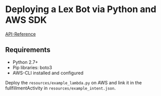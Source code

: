 # Deploying a Lex Bot via Python and AWS SDK

[API-Reference](https://boto3.amazonaws.com/v1/documentation/<q/latest/reference/services/lex-models.html)
## Requirements 

* Python 2.7+
* Pip libraries: boto3
* AWS-CLI installed and configured 

Deploy the `resources/example_lambda.py` on AWS and link it in the fullfillmentActivity in `resources/example_intent.json`.